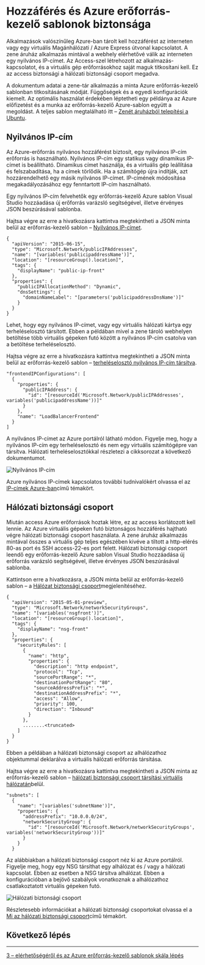 <properties
   pageTitle="A hozzáférési és Azure erőforrás-kezelő sablonok biztonsági |} Microsoft Azure" 
   description="Azure virtuális gép DotNet Core oktatóprogram"
   services="virtual-machines-linux"
   documentationCenter="virtual-machines"
   authors="neilpeterson"
   manager="timlt"
   editor="tysonn"
   tags="azure-service-management"/>

<tags
   ms.service="virtual-machines-linux"
   ms.devlang="na"
   ms.topic="article"
   ms.tgt_pltfrm="vm-linux"
   ms.workload="infrastructure"
   ms.date="09/21/2016"
   ms.author="nepeters"/>

# <a name="access-and-security-in-azure-resource-manager-templates"></a>Hozzáférés és Azure erőforrás-kezelő sablonok biztonsága

Alkalmazások valószínűleg Azure-ban tárolt kell hozzáférést az interneten vagy egy virtuális Magánhálózati / Azure Express útvonal kapcsolatot. A zene áruház alkalmazás mintával a webhely elérhetővé válik az interneten egy nyilvános IP-címet. Az Access-szel létrehozott az alkalmazás-kapcsolatot, és a virtuális gép erőforrásokhoz saját maguk titkosítani kell. Ez az access biztonsági a hálózati biztonsági csoport megadva. 

A dokumentum adatai a zene-tár alkalmazás a minta Azure erőforrás-kezelő sablonban titkosításának módját. Függőségek és a egyedi konfigurációk kiemelt. Az optimális használat érdekében léptetheti egy példánya az Azure előfizetést és a munka az erőforrás-kezelő Azure-sablon együtt a megoldást. A teljes sablon megtalálható itt – [Zenét áruházból telepítési a Ubuntu](https://github.com/Microsoft/dotnet-core-sample-templates/tree/master/dotnet-core-music-linux).


## <a name="public-ip-address"></a>Nyilvános IP-cím

Az Azure-erőforrás nyilvános hozzáférést biztosít, egy nyilvános IP-cím erőforrás is használható. Nyilvános IP-cím egy statikus vagy dinamikus IP-címet is beállítható. Dinamikus címet használja, és a virtuális gép leállítása és felszabadítása, ha a címek törlődik. Ha a számítógép újra indítják, azt hozzárendelhető egy másik nyilvános IP-címet. IP-címének módosítása megakadályozásához egy fenntartott IP-cím használható. 

Egy nyilvános IP-cím felvehetők egy erőforrás-kezelő Azure sablon Visual Studio hozzáadása új erőforrás varázsló segítségével, illetve érvényes JSON beszúrásával sablonba. 

Hajtsa végre az erre a hivatkozásra kattintva megtekintheti a JSON minta belül az erőforrás-kezelő sablon – [Nyilvános IP-címet](https://github.com/Microsoft/dotnet-core-sample-templates/blob/master/dotnet-core-music-linux/azuredeploy.json#L121).


```none
{
  "apiVersion": "2015-06-15",
  "type": "Microsoft.Network/publicIPAddresses",
  "name": "[variables('publicipaddressName')]",
  "location": "[resourceGroup().location]",
  "tags": {
    "displayName": "public-ip-front"
  },
  "properties": {
    "publicIPAllocationMethod": "Dynamic",
    "dnsSettings": {
      "domainNameLabel": "[parameters('publicipaddressDnsName')]"
    }
  }
}
```

Lehet, hogy egy nyilvános IP-címet, vagy egy virtuális hálózati kártya egy terheléselosztó társított. Ebben a példában mivel a zene tároló webhelyen betöltése több virtuális gépeken futó között a nyilvános IP-cím csatolva van a betöltése terheléselosztó.

Hajtsa végre az erre a hivatkozásra kattintva megtekintheti a JSON minta belül az erőforrás-kezelő sablon – [terheléselosztó nyilvános IP-cím társítva](https://github.com/Microsoft/dotnet-core-sample-templates/blob/master/dotnet-core-music-linux/azuredeploy.json#L208).

```none
"frontendIPConfigurations": [
  {
    "properties": {
      "publicIPAddress": {
        "id": "[resourceId('Microsoft.Network/publicIPAddresses', variables('publicipaddressName'))]"
      }
    },
    "name": "LoadBalancerFrontend"
  }
]
```

A nyilvános IP-címet az Azure portálról látható módon. Figyelje meg, hogy a nyilvános IP-cím egy terheléselosztó és nem egy virtuális számítógépre van társítva. Hálózati terheléselosztókkal részletezi a cikksorozat a következő dokumentumot.

![Nyilvános IP-cím](./media/virtual-machines-linux-dotnet-core/pubip.png)

Azure nyilvános IP-címek kapcsolatos további tudnivalókért olvassa el az [IP-címek Azure-ban](../virtual-network/virtual-network-ip-addresses-overview-arm.md)című témakört.

## <a name="network-security-group"></a>Hálózati biztonsági csoport

Miután access Azure erőforrások hoztak létre, ez az access korlátozott kell lennie. Az Azure virtuális gépeken futó biztonságos hozzáférés hajtható végre hálózati biztonsági csoport használata. A zene áruház alkalmazás mintával összes a virtuális gép teljes egészében kivéve a tiltott a http-elérés 80-as port és SSH access-22-es port felett. Hálózati biztonsági csoport leendő egy erőforrás-kezelő Azure sablon Visual Studio hozzáadása új erőforrás varázsló segítségével, illetve érvényes JSON beszúrásával sablonba.

Kattintson erre a hivatkozásra, a JSON minta belül az erőforrás-kezelő sablon – a [Hálózat biztonsági csoport](https://github.com/Microsoft/dotnet-core-sample-templates/blob/master/dotnet-core-music-linux/azuredeploy.json#L68)megjelenítéséhez.

```none
{
  "apiVersion": "2015-05-01-preview",
  "type": "Microsoft.Network/networkSecurityGroups",
  "name": "[variables('nsgfront')]",
  "location": "[resourceGroup().location]",
  "tags": {
    "displayName": "nsg-front"
  },
  "properties": {
    "securityRules": [
      {
        "name": "http",
        "properties": {
          "description": "http endpoint",
          "protocol": "Tcp",
          "sourcePortRange": "*",
          "destinationPortRange": "80",
          "sourceAddressPrefix": "*",
          "destinationAddressPrefix": "*",
          "access": "Allow",
          "priority": 100,
          "direction": "Inbound"
        }
      },
      ........<truncated> 
    ]
  }
}
```

Ebben a példában a hálózati biztonsági csoport az alhálózathoz objektummal deklarálva a virtuális hálózati erőforrás társítása. 

Hajtsa végre az erre a hivatkozásra kattintva megtekintheti a JSON minta az erőforrás-kezelő sablon – [hálózati biztonsági csoport társítási virtuális hálózatán](https://github.com/Microsoft/dotnet-core-sample-templates/blob/master/dotnet-core-music-linux/azuredeploy.json#L158)belül.


```none
"subnets": [
  {
    "name": "[variables('subnetName')]",
    "properties": {
      "addressPrefix": "10.0.0.0/24",
      "networkSecurityGroup": {
        "id": "[resourceId('Microsoft.Network/networkSecurityGroups', variables('networkSecurityGroup'))]"
      }
    }
  }
```

Az alábbiakban a hálózati biztonsági csoport néz ki az Azure portálról. Figyelje meg, hogy egy NSG társíthat egy alhálózat és / vagy a hálózati kapcsolat. Ebben az esetben a NSG társítva alhálózat. Ebben a konfigurációban a bejövő szabályok vonatkoznak a alhálózathoz csatlakoztatott virtuális gépeken futó.

![Hálózati biztonsági csoport](./media/virtual-machines-linux-dotnet-core/nsg.png)

Részletesebb információkat a hálózati biztonsági csoportokat olvassa el a [Mi az hálózati biztonsági csoport]( https://azure.microsoft.com/documentation/articles/virtual-networks-nsg/)című témakört.

## <a name="next-step"></a>Következő lépés

<hr>

[3 – elérhetőségéről és az Azure erőforrás-kezelő sablonok skála lépés](./virtual-machines-linux-dotnet-core-4-availability-scale.md)
